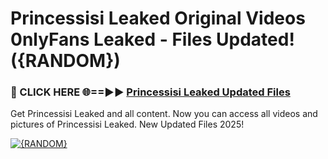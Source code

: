 # Princessisi Leaked Original Videos 0nlyFans Leaked - Files Updated! ({RANDOM})

<h3>🔴 CLICK HERE 🌐==►► <a href="https://betterlinks.top/A2PfLJ" rel="nofollow">Princessisi Leaked Updated Files</a></h3>

Get Princessisi Leaked and all content. Now you can access all videos and pictures of Princessisi Leaked. New Updated Files 2025!

[![{RANDOM}](https://i.imgur.com/ppqm5kG.gif)](https://betterlinks.top/A2PfLJ)